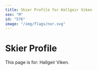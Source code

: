 ```yaml
---
title: Skier Profile for Hallgeir Viken
sex: "M"
id: "576"
image: "/img/flags/nor.svg" 
---
```


# Skier Profile

This page is for: Hallgeir Viken.
    
